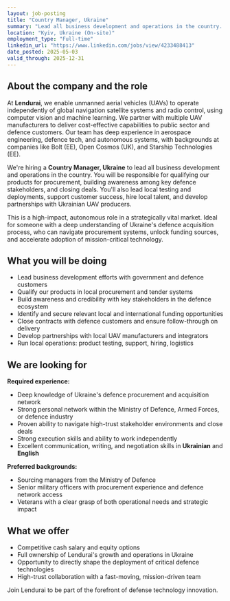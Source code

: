 ```yaml
---
layout: job-posting
title: "Country Manager, Ukraine"
summary: "Lead all business development and operations in the country. You will be responsible for qualifying our products for procurement, building awareness among key defence stakeholders, and closing deals. You'll also lead local testing and deployments, support customer success, hire local talent, and develop partnerships with Ukrainian UAV producers."
location: "Kyiv, Ukraine (On-site)"
employment_type: "Full-time"
linkedin_url: "https://www.linkedin.com/jobs/view/4233488413"
date_posted: 2025-05-03
valid_through: 2025-12-31
---
```


## About the company and the role

At **Lendurai**, we enable unmanned aerial vehicles (UAVs) to operate independently of global navigation satellite systems and radio control, using computer vision and machine learning. We partner with multiple UAV manufacturers to deliver cost-effective capabilities to public sector and defence customers. Our team has deep experience in aerospace engineering, defence tech, and autonomous systems, with backgrounds at companies like Bolt (EE), Open Cosmos (UK), and Starship Technologies (EE).

We're hiring a **Country Manager, Ukraine** to lead all business development and operations in the country. You will be responsible for qualifying our products for procurement, building awareness among key defence stakeholders, and closing deals. You'll also lead local testing and deployments, support customer success, hire local talent, and develop partnerships with Ukrainian UAV producers.

This is a high-impact, autonomous role in a strategically vital market. Ideal for someone with a deep understanding of Ukraine's defence acquisition process, who can navigate procurement systems, unlock funding sources, and accelerate adoption of mission-critical technology.

## What you will be doing

- Lead business development efforts with government and defence customers
- Qualify our products in local procurement and tender systems
- Build awareness and credibility with key stakeholders in the defence ecosystem
- Identify and secure relevant local and international funding opportunities
- Close contracts with defence customers and ensure follow-through on delivery
- Develop partnerships with local UAV manufacturers and integrators
- Run local operations: product testing, support, hiring, logistics

## We are looking for

**Required experience:**
- Deep knowledge of Ukraine's defence procurement and acquisition network
- Strong personal network within the Ministry of Defence, Armed Forces, or defence industry
- Proven ability to navigate high-trust stakeholder environments and close deals
- Strong execution skills and ability to work independently
- Excellent communication, writing, and negotiation skills in **Ukrainian** and **English**

**Preferred backgrounds:**
- Sourcing managers from the Ministry of Defence
- Senior military officers with procurement experience and defence network access
- Veterans with a clear grasp of both operational needs and strategic impact

## What we offer

- Competitive cash salary and equity options
- Full ownership of Lendurai's growth and operations in Ukraine
- Opportunity to directly shape the deployment of critical defence technologies
- High-trust collaboration with a fast-moving, mission-driven team

Join Lendurai to be part of the forefront of defense technology innovation. 